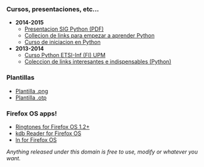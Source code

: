 <!-- <head>    
<title>Open Web Contents by Rock Neurotiko</title>
</head>
 -->
### Cursos, presentaciones, etc...
- **2014-2015**
    - [Presentacion SIG Python (PDF)](Universidad/ACM/SIGPython/IntroduccionSIG.pdf)
    - [Collecion de links para empezar a aprender Python](Universidad/ACM/SIGPython/how-to-start.html)
    - [Curso de iniciacion en Python](Universidad/ACM/SIGPython/Cursos/Inicio/PythonIntro.odp)
- **2013-2014**
    - [Curso Python ETSI-Inf (FI) UPM](https://github.com/rockneurotiko/CosasUniversidad/tree/master/Cursos/Python)
    - [Coleccion de links interesantes e indispensables (Python)](linksPython.html)

### Plantillas
- [Plantilla .png](Universidad/ACM/SIGPython/Templates/plantilla.png)
- [Plantilla .otp](Universidad/ACM/SIGPython/Templates/plantilla.otp)

### Firefox OS apps!

- [Ringtones for Firefox OS 1.2+](ApssFire/rings/install.html)
- [kdb Reader for Firefox OS](ApssFire/kdbReader/install.html)
- [ln for Firefox OS](ApssFire/ln/install.html)


*Anything released under this domain is free to use, modify or whatever you want.*
